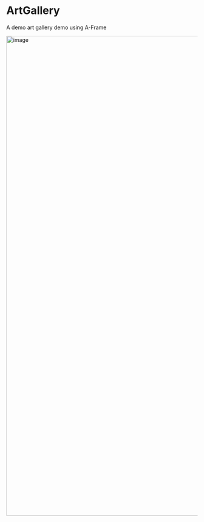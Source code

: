 # ArtGallery
A demo art gallery demo using A-Frame

<img width="1265" alt="image" src="https://user-images.githubusercontent.com/25716486/235378993-83779e78-9ca1-406b-b3ce-4eb814ed41ca.png">
